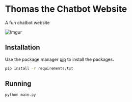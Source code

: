 # Thomas the Chatbot Website
A fun chatbot website 

![Imgur](https://i.imgur.com/wHpGfnz.png)


## Installation

Use the package manager [pip](https://pip.pypa.io/en/stable/) to install the packages.

```bash
pip install -r requirements.txt
```

## Running

```bash
python main.py
```
